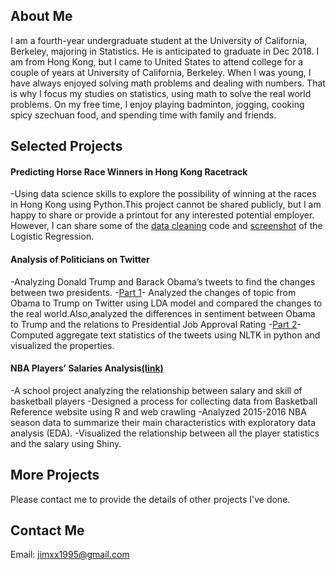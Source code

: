 ## About Me

I am a fourth-year undergraduate student at the University of California, Berkeley, majoring in Statistics. He is anticipated to graduate in Dec 2018. I am from Hong Kong, but I came to United States to attend college for a couple of years at University of California, Berkeley. When I was young, I have always enjoyed solving math problems and dealing with numbers. That is why I focus my studies on statistics, using math to solve the real world problems. On my free time, I enjoy playing badminton, jogging, cooking spicy szechuan food, and spending time with family and friends.

## Selected Projects
#### Predicting Horse Race Winners in Hong Kong Racetrack
-Using data science skills to explore the possibility of winning at the races in Hong Kong using Python.This project cannot be shared publicly, but I am happy to share or provide a printout for any interested potential employer. However, I can share some of the [data cleaning](https://jimxx1995.github.io/project/HKJC-Data%20Cleaning.html) code and [screenshot](https://jimxx1995.github.io/img/model.png) of the Logistic Regression. <br>
#### Analysis of Politicians on Twitter
-Analyzing Donald Trump and Barack Obama’s tweets to find the changes between two presidents.
-[Part 1](https://jimxx1995.github.io/project/Analysis%20the%20changes%20of%20topic%20from%20Obama%20to%20Trump%20on%20Twitter.html)-	Analyzed the changes of topic from Obama to Trump on Twitter using LDA model and compared the changes to the real world.Also,analyzed the differences in sentiment between Obama to Trump and the relations to Presidential Job Approval Rating
-[Part 2](https://jimxx1995.github.io/project/Aggregate%20Text%20Statistics%20of%20the%20Tweets.html)-Computed aggregate text statistics of the tweets using NLTK in python and visualized the properties.
#### NBA Players’ Salaries Analysis[(link)](https://github.com/jimxx1995/NBA-Players-Salaries-Analysis/tree/master)
-A school project analyzing the relationship between salary and skill of basketball players
-Designed a process for collecting data from Basketball Reference website using R and web crawling
-Analyzed 2015-2016 NBA season data to summarize their main characteristics with exploratory data analysis (EDA).
-Visualized the relationship between all the player statistics and the salary using Shiny.

## More Projects
Please contact me to provide the details of other projects I've done. 


## Contact Me

Email: jimxx1995@gmail.com
